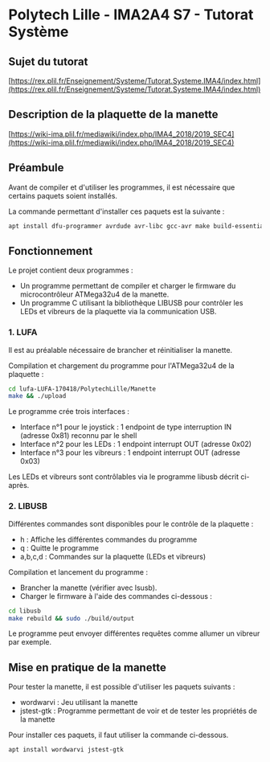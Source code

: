 # Polytech Lille - IMA2A4 S7 - Tutorat Système

## Sujet du tutorat

[https://rex.plil.fr/Enseignement/Systeme/Tutorat.Systeme.IMA4/index.html](https://rex.plil.fr/Enseignement/Systeme/Tutorat.Systeme.IMA4/index.html)

## Description de la plaquette de la manette

[https://wiki-ima.plil.fr/mediawiki/index.php/IMA4_2018/2019_SEC4](https://wiki-ima.plil.fr/mediawiki/index.php/IMA4_2018/2019_SEC4)

## Préambule

Avant de compiler et d'utiliser les programmes, il est nécessaire que certains paquets soient installés.

La commande permettant d'installer ces paquets est la suivante :

```bash
apt install dfu-programmer avrdude avr-libc gcc-avr make build-essential gcc
```

## Fonctionnement

Le projet contient deux programmes :
- Un programme permettant de compiler et charger le firmware du microcontrôleur ATMega32u4 de la manette.
- Un programme C utilisant la bibliothèque LIBUSB pour contrôler les LEDs et vibreurs de la plaquette via la communication USB.

### 1. LUFA

Il est au préalable nécessaire de brancher et réinitialiser la manette.

Compilation et chargement du programme pour l'ATMega32u4 de la plaquette :

```bash
cd lufa-LUFA-170418/PolytechLille/Manette
make && ./upload
```

Le programme crée trois interfaces :
- Interface n°1 pour le joystick : 1 endpoint de type interruption IN (adresse 0x81) reconnu par le shell
- Interface n°2 pour les LEDs : 1 endpoint interrupt OUT (adresse 0x02)
- Interface n°3 pour les vibreurs : 1 endpoint interrupt OUT (adresse 0x03)

Les LEDs et vibreurs sont contrôlables via le programme libusb décrit ci-après.

### 2. LIBUSB

Différentes commandes sont disponibles pour le contrôle de la plaquette :

- h : Affiche les différentes commandes du programme
- q : Quitte le programme
- a,b,c,d : Commandes sur la plaquette (LEDs et vibreurs)

Compilation et lancement du programme :

- Brancher la manette (vérifier avec lsusb).
- Charger le firmware à l'aide des commandes ci-dessous :

```bash
cd libusb
make rebuild && sudo ./build/output
```

Le programme peut envoyer différentes requêtes comme allumer un vibreur par exemple.

## Mise en pratique de la manette

Pour tester la manette, il est possible d'utiliser les paquets suivants :
- wordwarvi : Jeu utilisant la manette
- jstest-gtk : Programme permettant de voir et de tester les propriétés de la manette

Pour installer ces paquets, il faut utiliser la commande ci-dessous.

```bash
apt install wordwarvi jstest-gtk
```
